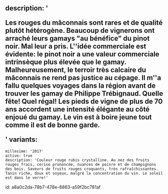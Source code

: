 description: '<p>Les rouges du mâconnais sont rares et de qualité plutôt hétérogène. Beaucoup de vignerons ont arraché leurs gamays "au bénéfice" du pinot noir. Mal leur a pris. L''idée commerciale est évidente: le pinot noir a une valeur commerciale intrinsèque plus élevée que le gamay. Malheureusement, le terroir très calcaire du mâconnais ne rend pas justice au cépage. Il m''a fallu quelques voyages dans la région avant de trouver les gamay de Philippe Trébignaud. Quelle fête! Quel régal! Les pieds de vigne de plus de 70 ans accordent une intensité élégante au côté enjoué du gamay. Le vin est à boire jeune tout comme il est de bonne garde.</p>'
variants:
  -
    millesime: '2017'
    active: true
    description: 'Couleur rouge rubis crystalline. Au nez des fruits rouges frais, cerise prononcée, nuances de poivre et de champignons des bois. Saveurs de fruits rouges croquants, très rafraîchissantes. Tanin riche, doux et soyeux, malgré la concentration du vin. Le soleil est dans le verre!'
id: a8a0c2da-78b7-478e-8863-a59f2bc781af

